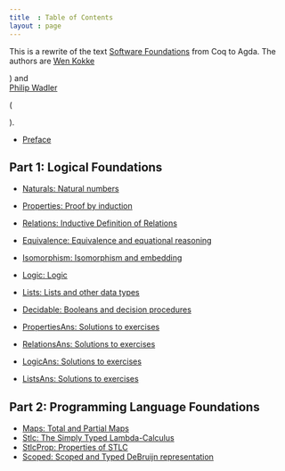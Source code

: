 ```yaml
---
title  : Table of Contents
layout : page
---
```


This is a rewrite of the text [Software Foundations][sf]
from Coq to Agda. The authors are 
[Wen Kokke][wen]

)
and  
[Philip Wadler][phil]

(

).

  - [Preface](Preface)

## Part 1: Logical Foundations

  - [Naturals: Natural numbers](Naturals)
  - [Properties: Proof by induction](Properties)
  - [Relations: Inductive Definition of Relations](Relations)
  - [Equivalence: Equivalence and equational reasoning](Equivalence)
  - [Isomorphism: Isomorphism and embedding](Isomorphism)
  - [Logic: Logic](Logic)
  - [Lists: Lists and other data types](Lists)
  - [Decidable: Booleans and decision procedures](Decidable)

  - [PropertiesAns: Solutions to exercises](PropertiesAns) 
  - [RelationsAns: Solutions to exercises](RelationsAns) 
  - [LogicAns: Solutions to exercises](LogicAns)
  - [ListsAns: Solutions to exercises](ListsAns)

## Part 2: Programming Language Foundations

  - [Maps: Total and Partial Maps](Maps)
  - [Stlc: The Simply Typed Lambda-Calculus](Stlc)
  - [StlcProp: Properties of STLC](StlcProp)
  - [Scoped: Scoped and Typed DeBruijn representation](Scoped)

[sf]: https://softwarefoundations.cis.upenn.edu/
[wen]: https://github.com/wenkokke
[phil]: http://homepages.inf.ed.ac.uk/wadler/


<!--
  - [Basics: Functional Programming in Agda]({{ "/Basics" | relative_url }})
-->


